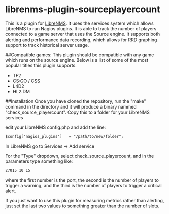 # librenms-plugin-sourceplayercount

This is a plugin for [LibreNMS](https://www.librenms.org/). It uses the services system which allows LibreNMS to run Nagios plugins. It is able to track the number of players connected to a game server that uses the Source 
engine. It supports both alerting and performance data recording, which allows for RRD graphing support to track historical server usage.

##Compatible games:
This plugin should be compatible with any game which runs on the source engine. Below is a list of some of the most popular titles this plugin supports.
- TF2
- CS:GO / CSS
- L4D2
- HL2:DM

##Installation
Once you have cloned the repository, run the "make" command in the directory and it will produce a binary nammed "check_source_playercount". Copy this to a folder for your LibreNMS services

edit your LibreNMS config.php and add the line:

```
$config['nagios_plugins']   = "/path/to/new/folder";
```

In LibreNMS go to Services -> Add service

For the "Type" dropdown, select check_source_playercount, and in the parameters type something like:

```
27015 10 15
```

where the first number is the port, the second is the number of players to trigger a warning, and the third is the number of players to trigger a critical alert.

If you just want to use this plugin for measuring metrics rather than alerting, just set the last two values to something greater than the number of slots.
